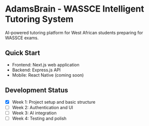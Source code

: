 # AdamsBrain - WASSCE Intelligent Tutoring System

AI-powered tutoring platform for West African students preparing for WASSCE exams.

## Quick Start
- Frontend: Next.js web application
- Backend: Express.js API
- Mobile: React Native (coming soon)

## Development Status
- [x] Week 1: Project setup and basic structure
- [ ] Week 2: Authentication and UI
- [ ] Week 3: AI integration
- [ ] Week 4: Testing and polish